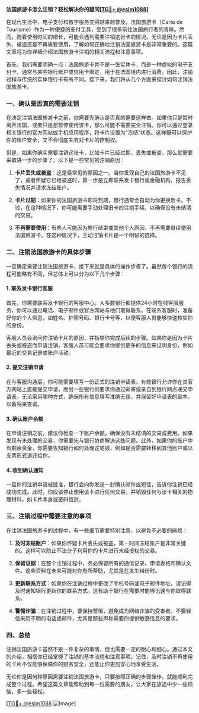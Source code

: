 **法国旅游卡怎么注销？轻松解决你的疑问[[TG💪+ @esim1088](https://t.me/s/esim1088)]**

在现代生活中，电子支付和数字服务变得越来越普及，法国旅游卡（Carte de Tourisme）作为一种便捷的支付工具，受到了很多前往法国旅行者的青睐。然而，随着使用时间的增长，可能会遇到需要注销这张卡的情况。无论是因为卡片丢失、被盗还是不再需要使用，了解如何正确地注销法国旅游卡是非常重要的。这篇文章将为你详细介绍法国旅游卡注销的相关流程和注意事项。

首先，我们需要明确一点：法国旅游卡并不是一张实体卡，而是一种虚拟的电子支付卡。通常与某些银行账户或信用卡绑定，用于在法国境内进行消费。因此，注销过程与传统的实体银行卡有所不同。接下来，我们将从几个方面来探讨如何注销法国旅游卡。

### 一、确认是否真的需要注销

在决定注销法国旅游卡之前，你需要先确认是否真的需要这样做。如果你只是暂时离开法国，或者只是想暂停使用该卡，那么可能不需要完全注销。你可以通过登录相关银行的官方网站或手机应用程序，将卡片设置为“冻结”状态。这样既可以保护你的账户安全，又不会彻底失去对卡片的控制权。

但是，如果你确实需要注销这张卡，比如卡片已经过期、丢失或被盗，那么就需要采取进一步的步骤了。以下是一些常见的注销原因：

1. **卡片丢失或被盗**：这是最常见的原因之一。当你发现自己的法国旅游卡不见了，或者怀疑它已经被盗时，第一步是立即联系发卡银行或金融机构，报告丢失情况并请求冻结账户。
   
2. **卡片过期**：如果你的法国旅游卡即将到期，银行通常会自动为你更换新卡。不过，在这种情况下，你可能需要手动处理旧卡的注销手续，以确保没有未结清的交易。

3. **不再需要使用**：有些人可能因为旅行结束或其他个人原因，不再需要继续使用法国旅游卡。在这种情况下，主动注销卡片是一个明智的选择。

### 二、注销法国旅游卡的具体步骤

一旦确定需要注销法国旅游卡，接下来就是具体的操作步骤了。虽然每个银行的流程可能略有不同，但总体上可以分为以下几个步骤：

#### 1. 联系发卡银行客服

首先，你需要联系发卡银行的客服中心。大多数银行都提供24小时在线客服服务，你可以通过电话、电子邮件或官方网站与他们取得联系。在联系客服时，准备好你的个人信息，如姓名、护照号码、银行卡号等，以便客服人员能够快速核实你的身份。

客服人员会询问你注销卡片的原因，并指导你完成后续的步骤。如果你是因为卡片丢失或被盗而申请注销，客服人员可能会要求你提供更多的信息来证明身份，例如最近的交易记录或账户活动。

#### 2. 提交注销申请

在与客服沟通后，你可能需要填写一份正式的注销申请表。有些银行允许你在其官方网站上直接提交申请，而另一些银行则要求你通过邮寄或亲自到银行网点递交申请表。无论采用哪种方式，确保所有信息填写准确无误，并保留好申请表的副本，以备将来查询。

#### 3. 确认账户余额

在申请注销之前，建议你检查一下账户余额，确保没有未结清的交易或费用。如果发现有未处理的交易，你需要先与银行协商解决这些问题。此外，如果你的账户中有剩余资金，你需要告知银行如何处理这笔钱，例如是否需要转移到其他账户或以支票形式退还给你。

#### 4. 收到确认通知

一旦你的注销申请被批准，银行会向你发送一封确认邮件或短信，告诉你注销已经成功完成。此时，你应该停止使用该卡进行任何交易，并销毁任何与该卡相关的物理材料，如卡片本身或密码信封。

### 三、注销过程中需要注意的事项

在注销法国旅游卡的过程中，有一些细节需要特别注意，以避免不必要的麻烦：

1. **及时冻结账户**：如果你怀疑卡片丢失或被盗，第一时间冻结账户是非常关键的。这样可以防止不法分子利用你的卡片进行未经授权的交易。

2. **保留证据**：在整个注销过程中，务必保留所有的通信记录、申请表格和确认文件。这些资料在未来可能对你有所帮助，尤其是在发生纠纷时。

3. **更新联系方式**：如果你在注销过程中更改了手机号码或电子邮件地址，请记得及时通知银行更新你的联系方式。这有助于银行在需要时能够迅速与你取得联系。

4. **警惕诈骗**：在注销过程中，要保持警惕，避免成为网络诈骗的受害者。不要轻信来历不明的电话或邮件，尤其是那些声称需要你提供敏感信息的要求。

### 四、总结

注销法国旅游卡虽然不是一件复杂的事情，但也需要一定的耐心和细心。通过本文的介绍，相信你已经掌握了注销的基本流程和注意事项。记住，及时注销不再使用的卡片不仅能够保障你的财务安全，还能让你更加安心地享受生活。

无论你是因何种原因需要注销法国旅游卡，只要按照正确的步骤操作，就能顺利完成整个过程。希望这篇文章能帮助到每一位需要的朋友，让大家在旅途中少一些烦恼，多一些轻松。

[[TG💪+ @esim1088](https://t.me/s/esim1088) ![Image](https://i.postimg.cc/4NQfJmqS/Snipaste-2025-05-13-00-14-12.png)]